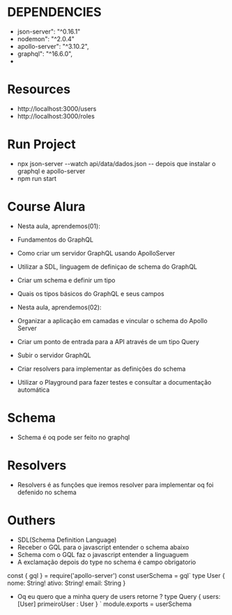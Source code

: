 # DEPENDENCIES 
- json-server": "^0.16.1"
- nodemon": "^2.0.4"
- apollo-server": "^3.10.2",
- graphql": "^16.6.0",
-


# Resources
- http://localhost:3000/users
- http://localhost:3000/roles

# Run Project
- npx json-server --watch api/data/dados.json
-- depois que instalar o graphql e apollo-server
- npm run start






# Course Alura

- Nesta aula, aprendemos(01):
- Fundamentos do GraphQL
- Como criar um servidor GraphQL usando ApolloServer
- Utilizar a SDL, linguagem de definiçao de schema do GraphQL
- Criar um schema e definir um tipo
- Quais os tipos básicos do GraphQL e seus campos

- Nesta aula, aprendemos(02):
- Organizar a aplicação em camadas e vincular o schema do Apollo Server
- Criar um ponto de entrada para a API através de um tipo Query
- Subir o servidor GraphQL
- Criar resolvers para implementar as definições do schema
- Utilizar o Playground para fazer testes e consultar a documentação    automática





# Schema 
- Schema é oq pode ser feito no graphql


# Resolvers
- Resolvers é as funções que iremos resolver para implementar oq foi defenido no schema

# Outhers
- SDL(Schema Definition Language)
- Receber o GQL para o javascript entender o schema abaixo
- Schema com o GQL faz o javascript entender a linguaguem
- A exclamação depois do type no schema é campo obrigatorio

const { gql } = require('apollo-server')
const userSchema = gql`
  type User {
    nome: String!
    ativo: String!
    email: String
  }

- Oq eu quero que a minha query de users retorne ?
  type Query {
    users: [User]
    primeiroUser : User
  }
`
module.exports = userSchema





